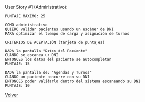 User Story #1 (Administrativo):

    PUNTAJE MÁXIMO: 25
    
    COMO administrativo
    QUIERO validar pacientes usando un escáner de DNI
    PARA optimizar el tiempo de carga y asignación de turnos
    
    CRITERIOS DE ACEPTACIÓN (tarjeta de puntajes)

    DADA la pantalla "Datos del Paciente" 
    CUANDO se escanea un DNI
    ENTONCES los datos del paciente se autocompletan
    PUNTAJE: 15

    DADA la pantalla del "Agendas y Turnos"
    CUANDO un paciente concurre con su DNI
    ENTONCES poder validarlo dentro del sistema escaneando su DNI
    PUNTAJE: 10

[Volver](/workshop.md)